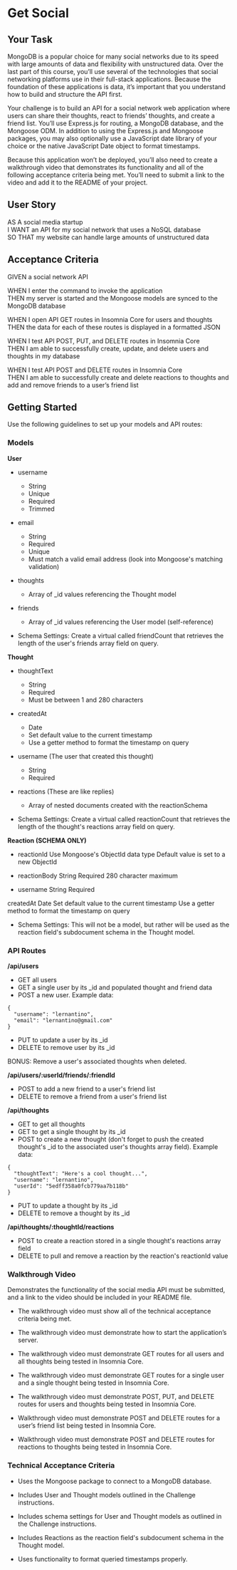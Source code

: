 # Get Social

## Your Task
MongoDB is a popular choice for many social networks due to its speed with large amounts of data and flexibility with unstructured data. Over the last part of this course, you’ll use several of the technologies that social networking platforms use in their full-stack applications. Because the foundation of these applications is data, it’s important that you understand how to build and structure the API first.

Your challenge is to build an API for a social network web application where users can share their thoughts, react to friends’ thoughts, and create a friend list. You’ll use Express.js for routing, a MongoDB database, and the Mongoose ODM. In addition to using the Express.js and Mongoose packages, you may also optionally use a JavaScript date library of your choice or the native JavaScript Date object to format timestamps.

Because this application won’t be deployed, you’ll also need to create a walkthrough video that demonstrates its functionality and all of the following acceptance criteria being met. You’ll need to submit a link to the video and add it to the README of your project.

## User Story
AS A social media startup  
I WANT an API for my social network that uses a NoSQL database  
SO THAT my website can handle large amounts of unstructured data  

## Acceptance Criteria
GIVEN a social network API

WHEN I enter the command to invoke the application  
THEN my server is started and the Mongoose models are synced to the MongoDB database

WHEN I open API GET routes in Insomnia Core for users and thoughts  
THEN the data for each of these routes is displayed in a formatted JSON

WHEN I test API POST, PUT, and DELETE routes in Insomnia Core  
THEN I am able to successfully create, update, and delete users and thoughts in my database

WHEN I test API POST and DELETE routes in Insomnia Core  
THEN I am able to successfully create and delete reactions to thoughts and add and remove friends to a user’s friend list

## Getting Started
Use the following guidelines to set up your models and API routes:

### Models

**User**
* username
  * String
  * Unique
  * Required
  * Trimmed

* email
  * String
  * Required
  * Unique
  * Must match a valid email address (look into Mongoose's matching validation)

* thoughts
  * Array of _id values referencing the Thought model

* friends
  * Array of _id values referencing the User model (self-reference)

* Schema Settings: Create a virtual called friendCount that retrieves the length of the user's friends array field on query.

**Thought**
* thoughtText
  * String
  * Required
  * Must be between 1 and 280 characters

* createdAt
  * Date
  * Set default value to the current timestamp
  * Use a getter method to format the timestamp on query

* username (The user that created this thought)
  * String
  * Required

* reactions (These are like replies)
  * Array of nested documents created with the reactionSchema

* Schema Settings: Create a virtual called reactionCount that retrieves the length of the thought's reactions array field on query.

**Reaction (SCHEMA ONLY)**
* reactionId
Use Mongoose's ObjectId data type
Default value is set to a new ObjectId

* reactionBody
String
Required
280 character maximum

* username
String
Required

createdAt
Date
Set default value to the current timestamp
Use a getter method to format the timestamp on query

* Schema Settings: This will not be a model, but rather will be used as the reaction field's subdocument schema in the Thought model.

### API Routes

**/api/users**
* GET all users
* GET a single user by its _id and populated thought and friend data
* POST a new user. Example data:  
```
{
  "username": "lernantino",
  "email": "lernantino@gmail.com"
}
```
* PUT to update a user by its _id
* DELETE to remove user by its _id

BONUS: Remove a user's associated thoughts when deleted.

**/api/users/:userId/friends/:friendId**
* POST to add a new friend to a user's friend list
* DELETE to remove a friend from a user's friend list

**/api/thoughts**
* GET to get all thoughts
* GET to get a single thought by its _id
* POST to create a new thought (don't forget to push the created thought's _id to the associated user's thoughts array field). Example data:
```
{
  "thoughtText": "Here's a cool thought...",
  "username": "lernantino",
  "userId": "5edff358a0fcb779aa7b118b"
}
```
* PUT to update a thought by its _id
* DELETE to remove a thought by its _id

**/api/thoughts/:thoughtId/reactions**
* POST to create a reaction stored in a single thought's reactions array field
* DELETE to pull and remove a reaction by the reaction's reactionId value

### Walkthrough Video
Demonstrates the functionality of the social media API must be submitted, and a link to the video should be included in your README file.

* The walkthrough video must show all of the technical acceptance criteria being met.

* The walkthrough video must demonstrate how to start the application’s server.

* The walkthrough video must demonstrate GET routes for all users and all thoughts being tested in Insomnia Core.

* The walkthrough video must demonstrate GET routes for a single user and a single thought being tested in Insomnia Core.

* The walkthrough video must demonstrate POST, PUT, and DELETE routes for users and thoughts being tested in Insomnia Core.

* Walkthrough video must demonstrate POST and DELETE routes for a user’s friend list being tested in Insomnia Core.

* Walkthrough video must demonstrate POST and DELETE routes for reactions to thoughts being tested in Insomnia Core.

### Technical Acceptance Criteria
* Uses the Mongoose package to connect to a MongoDB database.

* Includes User and Thought models outlined in the Challenge instructions.

* Includes schema settings for User and Thought models as outlined in the Challenge instructions.

* Includes Reactions as the reaction field's subdocument schema in the Thought model.

* Uses functionality to format queried timestamps properly.